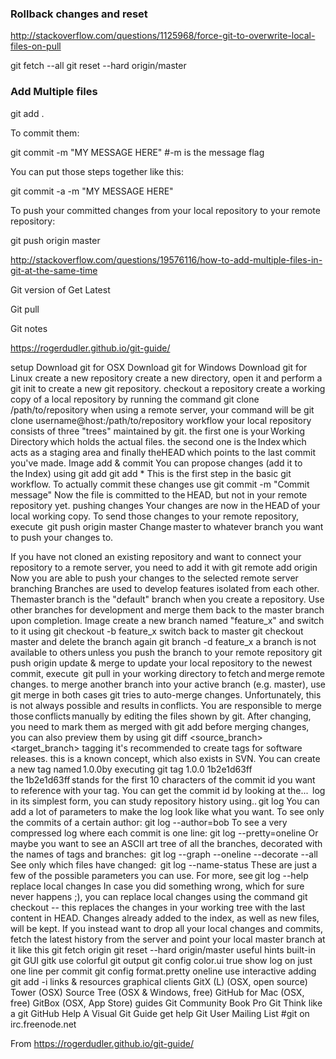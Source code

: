 ### Rollback changes and reset 
 
http://stackoverflow.com/questions/1125968/force-git-to-overwrite-local-files-on-pull 
 
git fetch --all 
git reset --hard origin/master 
 
 
### Add Multiple files 
 
git add . 
 
To commit them: 
 
git commit -m "MY MESSAGE HERE" #-m is the message flag 
 
You can put those steps together like this: 
 
git commit -a -m "MY MESSAGE HERE" 
 
To push your committed changes from your local repository to your remote repository: 
 
git push origin master 
 
http://stackoverflow.com/questions/19576116/how-to-add-multiple-files-in-git-at-the-same-time 
 
Git version of Get Latest 
 
Git pull 
 
Git notes 
 
https://rogerdudler.github.io/git-guide/ 
 
setup 
Download git for OSX 
Download git for Windows 
Download git for Linux 
create a new repository 
create a new directory, open it and perform a  
git init 
to create a new git repository. 
checkout a repository 
create a working copy of a local repository by running the command 
git clone /path/to/repository 
when using a remote server, your command will be 
git clone username@host:/path/to/repository 
workflow 
your local repository consists of three "trees" maintained by git. the first one is your Working Directory which holds the actual files. the second one is the Index which acts as a staging area and finally theHEAD which points to the last commit you've made. 
Image
add & commit 
You can propose changes (add it to the Index) using 
git add <filename> 
git add * 
This is the first step in the basic git workflow. To actually commit these changes use 
git commit -m "Commit message" 
Now the file is committed to the HEAD, but not in your remote repository yet. 
pushing changes 
Your changes are now in the HEAD of your local working copy. To send those changes to your remote repository, execute  
git push origin master 
Change master to whatever branch you want to push your changes to.  
 
If you have not cloned an existing repository and want to connect your repository to a remote server, you need to add it with 
git remote add origin <server> 
Now you are able to push your changes to the selected remote server 
branching 
Branches are used to develop features isolated from each other. Themaster branch is the "default" branch when you create a repository. Use other branches for development and merge them back to the master branch upon completion. 
Image
create a new branch named "feature_x" and switch to it using 
git checkout -b feature_x 
switch back to master 
git checkout master 
and delete the branch again 
git branch -d feature_x 
a branch is not available to others unless you push the branch to your remote repository 
git push origin <branch> 
update & merge 
to update your local repository to the newest commit, execute  
git pull 
in your working directory to fetch and merge remote changes. 
to merge another branch into your active branch (e.g. master), use 
git merge <branch> 
in both cases git tries to auto-merge changes. Unfortunately, this is not always possible and results in conflicts. You are responsible to merge those conflicts manually by editing the files shown by git. After changing, you need to mark them as merged with 
git add <filename> 
before merging changes, you can also preview them by using 
git diff <source_branch> <target_branch> 
tagging 
it's recommended to create tags for software releases. this is a known concept, which also exists in SVN. You can create a new tag named 1.0.0by executing 
git tag 1.0.0 1b2e1d63ff 
the 1b2e1d63ff stands for the first 10 characters of the commit id you want to reference with your tag. You can get the commit id by looking at the...  
log 
in its simplest form, you can study repository history using.. git log 
You can add a lot of parameters to make the log look like what you want. To see only the commits of a certain author: 
git log --author=bob 
To see a very compressed log where each commit is one line: 
git log --pretty=oneline 
Or maybe you want to see an ASCII art tree of all the branches, decorated with the names of tags and branches:  
git log --graph --oneline --decorate --all 
See only which files have changed:  
git log --name-status 
These are just a few of the possible parameters you can use. For more, see git log --help 
replace local changes 
In case you did something wrong, which for sure never happens ;), you can replace local changes using the command 
git checkout -- <filename> 
this replaces the changes in your working tree with the last content in HEAD. Changes already added to the index, as well as new files, will be kept. 
If you instead want to drop all your local changes and commits, fetch the latest history from the server and point your local master branch at it like this 
git fetch origin 
git reset --hard origin/master 
useful hints 
built-in git GUI 
gitk 
use colorful git output 
git config color.ui true 
show log on just one line per commit 
git config format.pretty oneline 
use interactive adding 
git add -i 
links & resources 
graphical clients 
GitX (L) (OSX, open source) 
Tower (OSX) 
Source Tree (OSX & Windows, free) 
GitHub for Mac (OSX, free) 
GitBox (OSX, App Store) 
guides 
Git Community Book 
Pro Git 
Think like a git 
GitHub Help 
A Visual Git Guide 
get help 
Git User Mailing List 
#git on irc.freenode.net 
 
From <https://rogerdudler.github.io/git-guide/>  
 
 
